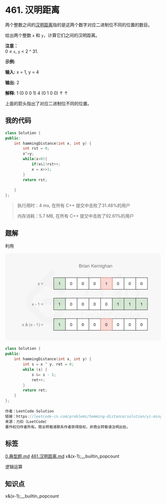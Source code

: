 # 461. 汉明距离
两个整数之间的<a href="https://baike.baidu.com/item/%E6%B1%89%E6%98%8E%E8%B7%9D%E7%A6%BB">汉明距离</a>指的是这两个数字对应二进制位不同的位置的数目。

给出两个整数 `x` 和 `y`，计算它们之间的汉明距离。

**注意：**<br>
0 ≤ `x`, `y` < 2 ^ 31.

**示例:**

**输入:** x = 1, y = 4

**输出:** 2

**解释:**
1   (0 0 0 1)
4   (0 1 0 0)
       ↑   ↑

上面的箭头指出了对应二进制位不同的位置。


## 我的代码

```c++
class Solution {
public:
    int hammingDistance(int x, int y) {
        int rst = 0;
        x^=y;
        while(x>0){
            if(x&1)rst++;
            x = x>>1;
        }
        return rst;

    }
};
```
> 执行用时：4 ms, 在所有 C++ 提交中击败了31.48%的用户
>
> 内存消耗：5.7 MB, 在所有 C++ 提交中击败了92.61%的用户

## 题解

利用

![fig3](assets/3.png)

```c++
class Solution {
public:
    int hammingDistance(int x, int y) {
        int s = x ^ y, ret = 0;
        while (s) {
            s &= s - 1;
            ret++;
        }
        return ret;
    }
};

作者：LeetCode-Solution
链接：https://leetcode-cn.com/problems/hamming-distance/solution/yi-ming-ju-chi-by-leetcode-solution-u1w7/
来源：力扣（LeetCode）
著作权归作者所有。商业转载请联系作者获得授权，非商业转载请注明出处。
```

## 标签
[0.典型题.md](0.典型题.md)
[461.汉明距离.md](461.汉明距离.md)   x&(x-1);__builtin_popcount

逻辑运算

## 知识点

x&(x-1);__builtin_popcount
